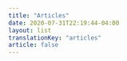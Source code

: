 ```yaml
---
title: "Articles"
date: 2020-07-31T22:19:44-04:00
layout: list
translationKey: "articles"
article: false
---
```

